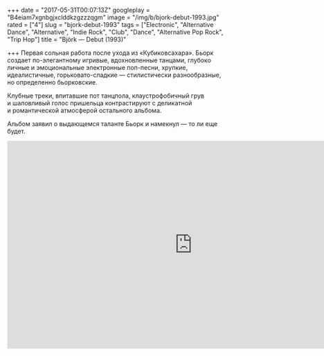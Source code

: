+++
date = "2017-05-31T00:07:13Z"
googleplay = "B4eiam7xgnbgjxclddkzgzzzqgm"
image = "/img/b/bjork-debut-1993.jpg"
rated = ["4"]
slug = "bjork-debut-1993"
tags = ["Electronic", "Alternative Dance", "Alternative", "Indie Rock", "Club", "Dance", "Alternative Pop Rock", "Trip Hop"]
title = "Björk — Debut (1993)"

+++
Первая сольная работа после ухода из&nbsp;&laquo;Кубиковсахара&raquo;. Бьорк создает по-элегантному игривые, вдохновленные танцами, глубоко личные и&nbsp;эмоциональные электронные поп-песни, хрупкие, идеалистичные, горьковато-сладкие&nbsp;&mdash; стилистически разнообразные, но&nbsp;определенно бьорковские. 

Клубные треки, впитавшие пот танцпола, клаустрофобичный грув и&nbsp;шаловливый голос пришельца контрастируют с&nbsp;деликатной и&nbsp;романтической атмосферой остального альбома. 

Альбом заявил о&nbsp;выдающемся таланте Бьорк и&nbsp;намекнул&nbsp;&mdash; то&nbsp;ли еще будет.

<iframe width="853" height="480" src="https://www.youtube.com/embed/KDbPYoaAiyc?rel=0&amp;showinfo=0" frameborder="0" allowfullscreen></iframe>